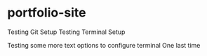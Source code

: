 # portfolio-site
Testing Git Setup
Testing Terminal Setup

Testing some more text options to configure terminal
One last time